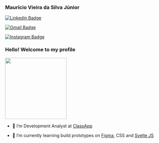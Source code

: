 ### Mauricio Vieira da Silva Júnior

[![Linkedin Badge](https://img.shields.io/badge/-Linkedin-blue?style=flat-square&logo=Linkedin&logoColor=white&link=https://www.linkedin.com/in/mauricio-silva-vieira/)](https://www.linkedin.com/in/mauricio-silva-vieira/)

[![Gmail Badge](https://img.shields.io/badge/-mrcvr1@gmail.com-c14438?style=flat-square&logo=Gmail&logoColor=white&link=mailto:mrcvr1@gmail.com)](mailto:mrcvr1@gmail.com)

[![Instagram Badge](https://img.shields.io/badge/-silvasmvs-blue?style=flat-square&logo=Instagram&logoColor=white&link=https://www.instagram.com/silvasmvs/)](https://www.instagram.com/silvasmvs/)

### Hello! Welcome to my profile
<img style="margin: 0 auto" src="https://media.giphy.com/media/bcKmIWkUMCjVm/giphy.gif" height="200">

- 👷 I’m Development Analyst at <a target="_blank" href="https://www.classapp.com.br/">ClassApp</a>

- 🌱 I’m currently learning build prototypes on <a target="_blank" href="https://www.figma.com">Figma</a>, CSS and <a target="_blank" href="https://svelte.dev/">Svelte JS</a>



